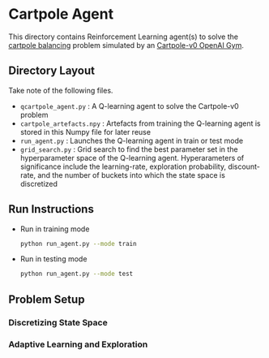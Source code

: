 # Cartpole Agent

This directory contains Reinforcement Learning agent(s) to solve the [cartpole balancing](https://en.wikipedia.org/wiki/Inverted_pendulum) problem simulated by an [Cartpole-v0 OpenAI Gym](https://github.com/openai/gym/wiki/CartPole-v0).

## Directory Layout

Take note of the following files.

* `qcartpole_agent.py` : A Q-learning agent to solve the Cartpole-v0 problem
* `cartpole_artefacts.npy` : Artefacts from training the Q-learning agent is stored in this Numpy file for later reuse
* `run_agent.py` : Launches the Q-learning agent in train or test mode
* `grid_search.py` : Grid search to find the best parameter set in the hyperparameter space of the Q-learning agent.
  Hyperarameters of significance include the learning-rate, exploration probability, discount-rate, and the number
  of buckets into which the state space is discretized

## Run Instructions

* Run in training mode

    ```bash
    python run_agent.py --mode train
    ```

* Run in testing mode

    ```bash
    python run_agent.py --mode test
    ```

## Problem Setup

### Discretizing State Space

### Adaptive Learning and Exploration
